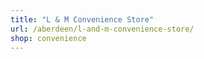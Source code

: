```yaml
---
title: "L & M Convenience Store"
url: /aberdeen/l-and-m-convenience-store/
shop: convenience
---
```


